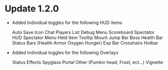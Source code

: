 # Update 1.2.0
- Added Individual toggles for the following HUD items


    Auto Save Icon
    Chat
    Players List
    Debug Menu
    Scoreboard
    Spectator HUD
    Spectator Menu
    Held Item Tooltip
    Mount Jump Bar
    Boss Health Bar
    Status Bars (Health Armor Oxygen Hunger)
    Exp Bar
    Crosshairs
    Hotbar
- Added Individual toggles for the following Overlays
 

    Status Effects
    Spyglass
    Portal
    Other (Pumkin head, Frost, ect...)
    Vignette

    